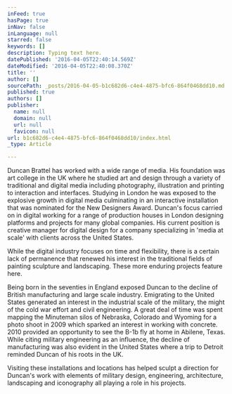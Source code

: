 ```yaml
---
inFeed: true
hasPage: true
inNav: false
inLanguage: null
starred: false
keywords: []
description: Typing text here.
datePublished: '2016-04-05T22:40:14.569Z'
dateModified: '2016-04-05T22:40:08.370Z'
title: ''
author: []
sourcePath: _posts/2016-04-05-b1c682d6-c4e4-4875-bfc6-864f0468dd10.md
published: true
authors: []
publisher:
  name: null
  domain: null
  url: null
  favicon: null
url: b1c682d6-c4e4-4875-bfc6-864f0468dd10/index.html
_type: Article

---
```

Duncan Brattel has worked with a wide range of media. His foundation was art college in the UK where he studied art and design through a variety of traditional and digital media including photography, illustration and printing to interaction and interfaces. Studying in London he was exposed to the explosive growth in digital media culminating in an interactive installation that was nominated for the New Designers Award. Duncan's focus carried on in digital working for a range of production houses in London designing platforms and projects for many global companies. His current position is creative manager for digital design for a company specializing in 'media at scale' with clients across the United States.

While the digital industry focuses on time and flexibility, there is a certain lack of permanence that renewed his interest in the traditional fields of painting sculpture and landscaping. These more enduring projects feature here.

Being born in the seventies in England exposed Duncan to the decline of British manufacturing and large scale industry. Emigrating to the United States generated an interest in the industrial scale of the military, the might of the cold war effort and civil engineering. A great deal of time was spent mapping the Minuteman silos of Nebraska, Colorado and Wyoming for a photo shoot in 2009 which sparked an interest in working with concrete. 2010 provided an opportunity to see the B-1b fly at home in Abilene, Texas. While citing military engineering as an influence, the decline of manufacturing was also evident in the United States where a trip to Detroit reminded Duncan of his roots in the UK.

Visiting these installations and locations has helped sculpt a direction for Duncan's work with elements of military design, engineering, architecture, landscaping and iconography all playing a role in his projects.